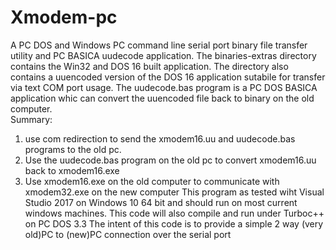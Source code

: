 # Xmodem-pc
A PC DOS and Windows PC command line serial port binary file transfer utility and PC BASICA uudecode application.
The binaries-extras directory contains the Win32 and DOS 16 built application.  The directory also 
contains a uuencoded version of the DOS 16 application sutabile for transfer via text COM port usage.
The uudecode.bas program is a PC DOS BASICA application whic can convert the uuencoded file back to binary
on the old computer.  
Summary:  
1) use com redirection to send the xmodem16.uu and uudecode.bas programs to the old pc.  
2) Use the uudecode.bas program on the old pc to convert xmodem16.uu back to xmodem16.exe
3) Use xmodem16.exe on the old computer to communicate with xmodem32.exe on the new computer
This program as tested wiht Visual Studio 2017 on Windows 10 64 bit and should run on most
current windows machines.  This code will also compile and run under Turboc++ on PC DOS 3.3 
The intent of this code is to provide a simple 2 way (very old)PC to (new)PC connection over 
the serial port

